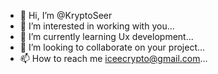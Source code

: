 - 👋 Hi, I’m @KryptoSeer
- 👀 I’m interested in working with you...
- 🌱 I’m currently learning Ux development...
- 💞️ I’m looking to collaborate on your project...
- 📫 How to reach me iceecrypto@gmail.com...

<!---
KryptoSeer/KryptoSeer is a ✨ special ✨ repository because its `README.md` (this file) appears on your GitHub profile.
You can click the Preview link to take a look at your changes.
--->
